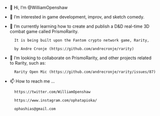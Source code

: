 - 👋 Hi, I’m @WilliamOpenshaw


- 👀 I’m interested in game development, improv, and sketch comedy.
 

- 🌱 I’m currently learning how to create and publish a D&D real-time 3D combat game called PrismoRarity. 

        It is being built upon the Fantom crypto network game, Rarity, 
        
        by Andre Cronje (https://github.com/andrecronje/rarity)

        
- 💞️ I’m looking to collaborate on PrismoRarity, and other projects related to Rarity, such as:
 
        Rarity Open Mic (https://github.com/andrecronje/rarity/issues/87)

        
- 📫 How to reach me ...

        https://twitter.com/WilliamOpenshaw
        
        https://www.instagram.com/ophatapioka/
        
        ophashias@gmail.com
        

<!---
WilliamOpenshaw/WilliamOpenshaw is a ✨ special ✨ repository because its `README.md` (this file) appears on your GitHub profile.
You can click the Preview link to take a look at your changes.
--->
